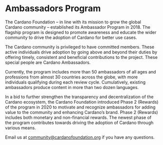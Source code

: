 # Ambassadors Program

The Cardano Foundation – in line with its mission to grow the global Cardano community – established its Ambassador Program in 2018. The flagship program is designed to promote awareness and educate the wider community to drive the adoption of Cardano for better use cases.

The Cardano community is privileged to have committed members. These active individuals drive adoption by going above and beyond their duties by offering timely, consistent and beneficial contributions to the project. These special people are Cardano Ambassadors.

Currently, the program includes more than 50 ambassadors of all ages and professions from almost 30 countries across the globe, with more individuals qualifying during each review cycle. Cumulatively, existing ambassadors produce content in more than two dozen languages.

In a bid to further strengthen the transparency and decentralization of the Cardano ecosystem, the Cardano Foundation introduced Phase 2 (Rewards) of the program in 2020 to motivate and recognize ambassadors for adding value to the community and enhancing Cardano’s brand. Phase 2 (Rewards) includes both monetary and non-financial rewards. The newest phase of the program contributes towards driving the adoption of Cardano through various means.

Email us at community@cardanofoundation.org if you have any questions.
